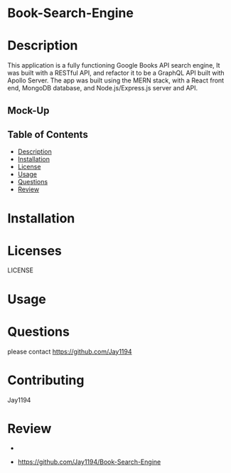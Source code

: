 # Book-Search-Engine

# Description
This application is a fully functioning Google Books API search engine, 
It was built with a RESTful API, and refactor it to be a GraphQL API built with Apollo Server.
The app was built using the MERN stack, with a React front end, MongoDB database,
 and Node.js/Express.js server and API.

## Mock-Up


## Table of Contents
  * [Description](#description)
  * [Installation](#installation)
  * [License](#license)
  * [Usage](#usage)   
  * [Questions](#Questions)
  * [Review](#Review)

  


# Installation


# Licenses
LICENSE

# Usage


# Questions
please contact https://github.com/Jay1194

# Contributing
Jay1194


# Review

* 

* https://github.com/Jay1194/Book-Search-Engine

